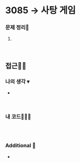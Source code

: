 # 3085 → 사탕 게임
### 문제 정리📝
1. 

</br>

## 접근🚶🏻
### 나의 생각 ▾
- 

</br>

### 내 코드👨🏻‍💻
```swift

```

</br>

### Additional 📂
- 
